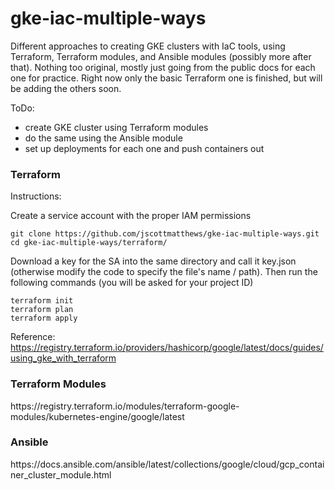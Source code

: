 # gke-iac-multiple-ways

Different approaches to creating GKE clusters with IaC tools, using Terraform, Terraform modules, and Ansible modules (possibly more after that). Nothing too original, mostly just going from the public docs for each one for practice. Right now only the basic Terraform one is finished, but will be adding the others soon.

ToDo:
- create GKE cluster using Terraform modules
- do the same using the Ansible module
- set up deployments for each one and push containers out

<h3>Terraform</h3>
Instructions:

Create a service account with the proper IAM permissions

    git clone https://github.com/jscottmatthews/gke-iac-multiple-ways.git
    cd gke-iac-multiple-ways/terraform/

Download a key for the SA into the same directory and call it key.json (otherwise modify the code to specify the file's name / path). Then run the following commands (you will be asked for your project ID)

    terraform init 
    terraform plan 
    terraform apply

Reference: 
https://registry.terraform.io/providers/hashicorp/google/latest/docs/guides/using_gke_with_terraform


<h3>Terraform Modules</h3>
https://registry.terraform.io/modules/terraform-google-modules/kubernetes-engine/google/latest


<h3>Ansible</h3>
https://docs.ansible.com/ansible/latest/collections/google/cloud/gcp_container_cluster_module.html
